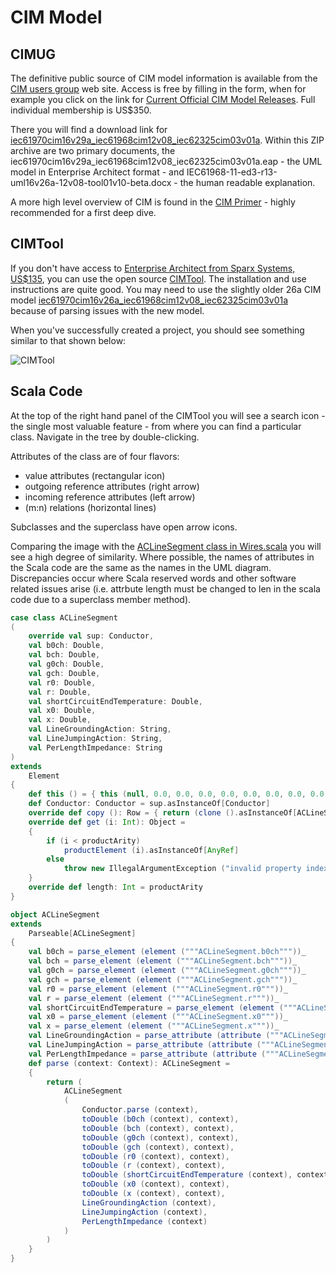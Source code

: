 CIM Model
======

CIMUG
-----

The definitive public source of CIM model information is available from the [CIM users group](http://cimug.ucaiug.org/default.aspx) web site. Access is free by filling in the form, when for example you click on the link for [Current Official CIM Model Releases](http://cimug.ucaiug.org/Current%20Official%20CIM%20Model%20Releases/Forms/Custom%20All%20Documents.aspx). Full individual membership is US$350.

There you will find a download link for [iec61970cim16v29a_iec61968cim12v08_iec62325cim03v01a](http://cimug.ucaiug.org/Current%20Official%20CIM%20Model%20Releases/iec61970cim16v29a_iec61968cim12v08_iec62325cim03v01a.zip). Within this ZIP archive are two primary documents, the iec61970cim16v29a_iec61968cim12v08_iec62325cim03v01a.eap - the UML model in Enterprise Architect format - and IEC61968-11-ed3-r13-uml16v26a-12v08-tool01v10-beta.docx - the human readable explanation.

A more high level overview of CIM is found in the [CIM Primer](http://www.epri.com/abstracts/Pages/ProductAbstract.aspx?ProductId=000000003002006001) - highly recommended for a first deep dive.

CIMTool
-----

If you don't have access to [Enterprise Architect from Sparx Systems, US$135](http://www.sparxsystems.com/), you can use the open source [CIMTool](http://wiki.cimtool.org/index.html).
The installation and use instructions are quite good. You may need to use the slightly older 26a CIM model [iec61970cim16v26a_iec61968cim12v08_iec62325cim03v01a](http://cimug.ucaiug.org/Current%20Official%20CIM%20Model%20Releases/iec61970cim16v26a_iec61968cim12v08_iec62325cim03v01a.zip) because of parsing issues with the new model.

When you've successfully created a project, you should see something similar to that shown below:

![CIMTool](https://rawgit.com/derrickoswald/CIMScala/master/img/CIMTool.png "CIMTool Screen Capture")

Scala Code
-----

At the top of the right hand panel of the CIMTool you will see a search icon - the single most valuable feature - from where you can find a particular class. Navigate in the tree by double-clicking.

Attributes of the class are of four flavors:

- value attributes (rectangular icon)
- outgoing reference attributes (right arrow)
- incoming reference attributes (left arrow)
- (m:n) relations (horizontal lines)

Subclasses and the superclass have open arrow icons.

Comparing the image with the [ACLineSegment class in Wires.scala](https://github.com/derrickoswald/CIMScala/blob/master/src/main/scala/ch/ninecode/model/Wires.scala) you will see a high degree of similarity. Where possible, the names of attributes in the Scala code are the same as the names in the UML diagram. Discrepancies occur where Scala reserved words and other software related issues arise (i.e. attrbute length must be changed to len in the scala code due to a superclass member method). 

```Scala
case class ACLineSegment
(
    override val sup: Conductor,
    val b0ch: Double,
    val bch: Double,
    val g0ch: Double,
    val gch: Double,
    val r0: Double,
    val r: Double,
    val shortCircuitEndTemperature: Double,
    val x0: Double,
    val x: Double,
    val LineGroundingAction: String,
    val LineJumpingAction: String,
    val PerLengthImpedance: String
)
extends
    Element
{
    def this () = { this (null, 0.0, 0.0, 0.0, 0.0, 0.0, 0.0, 0.0, 0.0, 0.0, null, null, null) }
    def Conductor: Conductor = sup.asInstanceOf[Conductor]
    override def copy (): Row = { return (clone ().asInstanceOf[ACLineSegment]); }
    override def get (i: Int): Object =
    {
        if (i < productArity)
            productElement (i).asInstanceOf[AnyRef]
        else
            throw new IllegalArgumentException ("invalid property index " + i)
    }
    override def length: Int = productArity
}

object ACLineSegment
extends
    Parseable[ACLineSegment]
{
    val b0ch = parse_element (element ("""ACLineSegment.b0ch"""))_
    val bch = parse_element (element ("""ACLineSegment.bch"""))_
    val g0ch = parse_element (element ("""ACLineSegment.g0ch"""))_
    val gch = parse_element (element ("""ACLineSegment.gch"""))_
    val r0 = parse_element (element ("""ACLineSegment.r0"""))_
    val r = parse_element (element ("""ACLineSegment.r"""))_
    val shortCircuitEndTemperature = parse_element (element ("""ACLineSegment.shortCircuitEndTemperature"""))_
    val x0 = parse_element (element ("""ACLineSegment.x0"""))_
    val x = parse_element (element ("""ACLineSegment.x"""))_
    val LineGroundingAction = parse_attribute (attribute ("""ACLineSegment.LineGroundingAction"""))_
    val LineJumpingAction = parse_attribute (attribute ("""ACLineSegment.LineJumpingAction"""))_
    val PerLengthImpedance = parse_attribute (attribute ("""ACLineSegment.PerLengthImpedance"""))_
    def parse (context: Context): ACLineSegment =
    {
        return (
            ACLineSegment
            (
                Conductor.parse (context),
                toDouble (b0ch (context), context),
                toDouble (bch (context), context),
                toDouble (g0ch (context), context),
                toDouble (gch (context), context),
                toDouble (r0 (context), context),
                toDouble (r (context), context),
                toDouble (shortCircuitEndTemperature (context), context),
                toDouble (x0 (context), context),
                toDouble (x (context), context),
                LineGroundingAction (context),
                LineJumpingAction (context),
                PerLengthImpedance (context)
            )
        )
    }
}
```